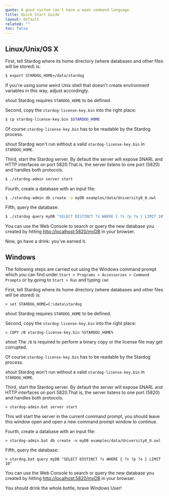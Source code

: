 ```yaml
---
quote: A good system can't have a weak command language.
title: Quick Start Guide
layout: default
related: ""
toc: false
---
```


## Linux/Unix/OS X

First, tell Stardog where its home directory (where databases and other
files will be stored) is:

```bash
$ export STARDOG_HOME=/data/stardog
```

If you're using some weird Unix shell that doesn't create environment variables in this way, adjust accordingly.

<t>shout</t> Stardog requires `STARDOG_HOME` to be defined.

Second, copy the `stardog-license-key.bin` into the right place:

```bash
$ cp stardog-license-key.bin $STARDOG_HOME
```

Of course `stardog-license-key.bin` has to be readable by the Stardog
process. 

<t>shout</t> Stardog won't run without a valid `stardog-license-key.bin` in `STARDOG_HOME`.

Third, start the Stardog server. By default the server will expose SNARL
and HTTP interfaces on port 5820.<n>That is, the server listens to one port (5820) and handles both protocols.</n>

```bash
$ ./stardog-admin server start
```

Fourth, create a database with an input file:

```bash
$ ./stardog-admin db create -n myDB examples/data/University0_0.owl
```

Fifth, query the database:

```bash
$ ./stardog query myDB "SELECT DISTINCT ?s WHERE { ?s ?p ?o } LIMIT 10"
```

You can use the Web Console to search or query the new database you created by hitting [http://localhost:5820/myDB](http://localhost:5820/myDB) in your browser.

Now, go have a drink: you've earned it.

## Windows

The following steps are carried out using the Windows command prompt which you can find under `Start > Programs > Accessories > Command Prompts` 
or by going to `Start > Run` and typing `cmd`

First, tell Stardog where its home directory (where databases and other
files will be stored) is:

```
> set STARDOG_HOME=C:\data\stardog
```

<t>shout</t> Stardog requires `STARDOG_HOME` to be defined.

Second, copy the `stardog-license-key.bin` into the right place:

```
> COPY /B stardog-license-key.bin %STARDOG_HOME%
```

<t>shout</t> The `/B` is required to perform a binary copy or the license file may get corrupted.

Of course `stardog-license-key.bin` has to be readable by the Stardog
process. 

<t>shout</t> Stardog won't run without a valid `stardog-license-key.bin` in `STARDOG_HOME`.

Third, start the Stardog server. By default the server will expose SNARL
and HTTP interfaces on port 5820.<n>That is, the server listens to one port (5820) and handles both protocols.</n>

```
> stardog-admin.bat server start
```

This will start the server in the current command prompt, you should leave this window open and open a new command prompt
window to continue.

Fourth, create a database with an input file:

```
> stardog-admin.bat db create -n myDB examples/data/University0_0.owl
```

Fifth, query the database:

```
> stardog.bat query myDB "SELECT DISTINCT ?s WHERE { ?s ?p ?o } LIMIT 10"
```

You can use the Web Console to search or query the new database you created by hitting [http://localhost:5820/myDB](http://localhost:5820/myDB) in your browser.

You should drink the whole bottle, brave Windows User!